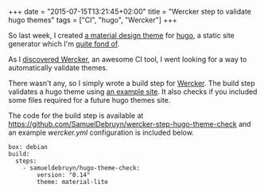 +++
date = "2015-07-15T13:21:45+02:00"
title = "Wercker step to validate hugo themes"
tags = ["CI", "hugo", "Wercker"]
+++

So last week, I created [a material design theme](/2015/material-lite-theme-for-hugo/) for [hugo](http://gohugo.io), a static site generator which I'm [quite fond of](/search/?q=hugo).

As I [discovered Wercker](/2015/continuous-integration-with-hugo-and-wercker/), an awesome CI tool, I went looking for a way to automatically validate themes.

There wasn't any, so I simply wrote a build step for [Wercker](http://wercker.com). The build step validates a hugo theme using [an example site](https://github.com/spf13/HugoBasicExample). It also checks if you included some files required for a future hugo themes site. 

The code for the build step is available at https://github.com/SamuelDebruyn/wercker-step-hugo-theme-check and an example *wercker.yml* configuration is included below.

	box: debian
	build:
	  steps:
	    - samueldebruyn/hugo-theme-check:
	        version: "0.14"
	        theme: material-lite